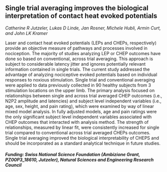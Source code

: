 ## Single trial averaging improves the biological interpretation of contact heat evoked potentials 
*Catherine R Jutzeler, Lukas D Linde, Jan Rosner, Michele Hubli, Armin Curt, and John LK Kramer*

Laser and contact heat evoked potentials (LEPs and CHEPs, respectively) provide an objective measure of pathways and processes involved in nociception. The majority of studies analyzing LEP or CHEP outcomes have done so based on conventional, across trial averaging. This approach is subject to considerable latency jitter and ignores potentially relevant information contained in single trials. The current study addressed the advantage of analyzing nociceptive evoked potentials based on individual responses to noxious stimulation. Single trial and conventional averaging were applied to data previously collected in 90 healthy subjects from 3 stimulation locations on the upper limb. The primary analysis focused on relationships between single and across trial averaged CHEP outcomes (i.e., N2P2 amplitude and latencies) and subject level independent variables (i.e., age, sex, height, and pain rating), which were examined by way of linear mixed model analysis. In fully adjusted models, age and pain ratings were the only significant subject level independent variables associated with CHEP outcomes that interacted with analysis method. The strength of relationships, measured by linear fit, were consistently increased for single trial compared to conventional across trial averaged CHEPs outcomes. Single trial averaging improved the biological interpretability of CHEPS and should be incorporated as a standard analytical technique in future studies.


##### Funding: Swiss National Science Foundation (Ambizione Grant, PZ00P3_18610, Jutzeler), Natural Sciences and Engineering Research Council #####
